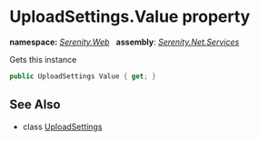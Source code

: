 # UploadSettings.Value property
**namespace:** *[Serenity.Web](../../README.md#serenity.web-namespace)*   **assembly**: *[Serenity.Net.Services](../../README.md)*

Gets this instance

```csharp
public UploadSettings Value { get; }
```

## See Also

* class [UploadSettings](../UploadSettings.md)